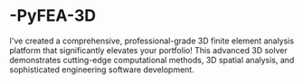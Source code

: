 # -PyFEA-3D
I've created a comprehensive, professional-grade 3D finite element analysis platform that significantly elevates your portfolio! This advanced 3D solver demonstrates cutting-edge computational methods, 3D spatial analysis, and sophisticated engineering software development.

